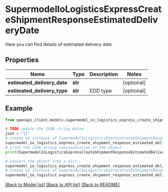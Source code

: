 # SupermodelIoLogisticsExpressCreateShipmentResponseEstimatedDeliveryDate

Here you can find details of estimated delivery date

## Properties

Name | Type | Description | Notes
------------ | ------------- | ------------- | -------------
**estimated_delivery_date** | **str** |  | [optional] 
**estimated_delivery_type** | **str** | EDD type | [optional] 

## Example

```python
from openapi_client.models.supermodel_io_logistics_express_create_shipment_response_estimated_delivery_date import SupermodelIoLogisticsExpressCreateShipmentResponseEstimatedDeliveryDate

# TODO update the JSON string below
json = "{}"
# create an instance of SupermodelIoLogisticsExpressCreateShipmentResponseEstimatedDeliveryDate from a JSON string
supermodel_io_logistics_express_create_shipment_response_estimated_delivery_date_instance = SupermodelIoLogisticsExpressCreateShipmentResponseEstimatedDeliveryDate.from_json(json)
# print the JSON string representation of the object
print(SupermodelIoLogisticsExpressCreateShipmentResponseEstimatedDeliveryDate.to_json())

# convert the object into a dict
supermodel_io_logistics_express_create_shipment_response_estimated_delivery_date_dict = supermodel_io_logistics_express_create_shipment_response_estimated_delivery_date_instance.to_dict()
# create an instance of SupermodelIoLogisticsExpressCreateShipmentResponseEstimatedDeliveryDate from a dict
supermodel_io_logistics_express_create_shipment_response_estimated_delivery_date_from_dict = SupermodelIoLogisticsExpressCreateShipmentResponseEstimatedDeliveryDate.from_dict(supermodel_io_logistics_express_create_shipment_response_estimated_delivery_date_dict)
```
[[Back to Model list]](../README.md#documentation-for-models) [[Back to API list]](../README.md#documentation-for-api-endpoints) [[Back to README]](../README.md)


